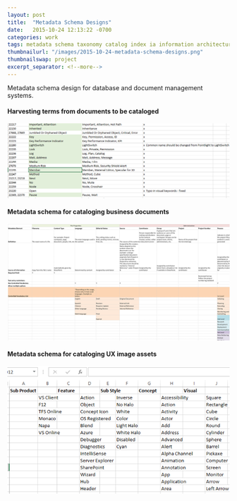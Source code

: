 ```yaml
---
layout: post
title:  "Metadata Schema Designs"
date:   2015-10-24 12:13:22 -0700
categories: work
tags: metadata schema taxonomy catalog index ia information architecture tags assets management
thumbnailurl: "/images/2015-10-24-metadata-schema-designs.png"
thumbnailswap: project
excerpt_separator: <!--more-->
---
```


Metadata schema design for database and document management systems.

<!--more-->
#### Harvesting terms from documents to be cataloged

<img class="img-responsive" src="/images/2015-10-24-metadata-schema-designs-2.png" alt="Harvesting terms from documents to be cataloged" />

#### Metadata schema for cataloging business documents

<img class="img-responsive" src="/images/2015-10-24-metadata-schema-designs.png" alt="Metadata schema for cataloging business documents" />

#### Metadata schema for cataloging UX image assets

<img class="img-responsive" src="/images/2015-10-24-metadata-schema-designs-3.png" alt="Metadata schema for cataloging UX image assets" />
